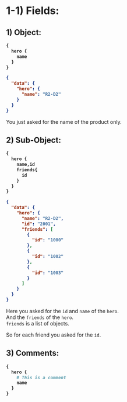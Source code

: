 # 1-1) Fields:



## 1) Object:


<b>

```graphql
{
  hero {
    name
  }
}
```

```json
{
  "data": {
    "hero": {
      "name": "R2-D2"
    }
  }
}
```
</b>


You just asked for the name of the product only.




## 2) Sub-Object:

<b>

```graphql
{
  hero {
    name,id
    friends{
      id
    }
  }
}
```






```json
{
  "data": {
    "hero": {
      "name": "R2-D2",
      "id": "2001",
      "friends": [
        {
          "id": "1000"
        },
        {
          "id": "1002"
        },
        {
          "id": "1003"
        }
      ]
    }
  }
}
```

</b>


Here you asked for the `id` and `name` of the `hero`.  
And the `friends` of the `hero`.  
`friends` is a list of objects.  

So for each friend you asked for the `id`.




## 3) Comments:


<b>

```graphql
{
  hero {
    # This is a comment
    name
  }
}
```
</b>